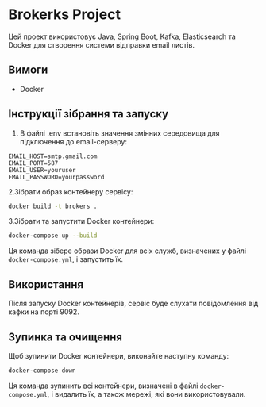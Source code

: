 # Brokerks Project

Цей проект використовує Java, Spring Boot, Kafka, Elasticsearch та Docker для створення системи відправки email листів.

## Вимоги

- Docker

## Інструкції зібрання та запуску

1. В файлі .env встановіть значення змінних середовища для підключення до email-серверу:

```
EMAIL_HOST=smtp.gmail.com
EMAIL_PORT=587
EMAIL_USER=youruser
EMAIL_PASSWORD=yourpassword
```

2.Зібрати образ контейнеру сервісу:

```bash
docker build -t brokers .
```

3.Зібрати та запустити Docker контейнери:

```bash
docker-compose up --build
```

Ця команда зібере образи Docker для всіх служб, визначених у файлі `docker-compose.yml`, і запустить їх.

## Використання

Після запуску Docker контейнерів, сервіс буде слухати повідомлення від кафки на порті 9092.

## Зупинка та очищення

Щоб зупинити Docker контейнери, виконайте наступну команду:

```bash
docker-compose down
```

Ця команда зупинить всі контейнери, визначені в файлі `docker-compose.yml`, і видалить їх, а також мережі, які вони
використовували.